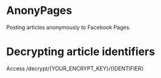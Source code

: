 # AnonyPages
Posting articles anonymously to Facebook Pages.

# Decrypting article identifiers
Access /decrypt/{YOUR_ENCRYPT_KEY}/{IDENTIFIER}
